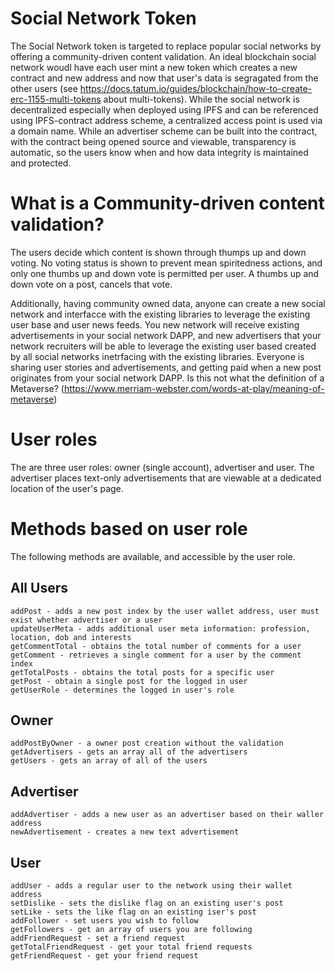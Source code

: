 # Social Network Token
The Social Network token is targeted to replace popular social networks by offering a community-driven content validation. An ideal blockchain social network woudl have each user mint a new token which creates a new contract and new address and now that user's data is segragated from the other users (see https://docs.tatum.io/guides/blockchain/how-to-create-erc-1155-multi-tokens about multi-tokens). While the social network is decentralized especially when deployed using IPFS and can be referenced using IPFS-contract address scheme, a centralized access point is used via a domain name. While an advertiser scheme can be built into  the contract, with the contract being opened source and viewable, transparency is automatic, so the users know when and how data integrity is maintained and protected.


# What is a Community-driven content validation?
The users decide which content is shown through thumps up and down voting. No voting status is shown to prevent mean spiritedness actions, and only one thumbs up and down vote is permitted per user. A thumbs up and down vote on a post, cancels that vote.

Additionally, having community owned data, anyone can create a new social network and interfacce with the existing libraries to leverage the existing user base and user news feeds. You new network will receive existing advertisements in your social network DAPP, and new advertisers that your network recruiters will be able to leverage the existing user based created by all social networks inetrfacing with the existing libraries. Everyone is sharing user stories and advertisements, and getting paid when a new post originates from your social network DAPP. Is this not what the definition of a Metaverse? (https://www.merriam-webster.com/words-at-play/meaning-of-metaverse)

# User roles
The are three user roles: owner (single account), advertiser and user. The advertiser places text-only advertisements that are viewable at a dedicated location of the user's page.

# Methods based on user role
The following methods are available, and accessible by the user role.

## All Users

    addPost - adds a new post index by the user wallet address, user must exist whether advertiser or a user
    updateUserMeta - adds additional user meta information: profession, location, dob and interests
    getCommentTotal - obtains the total number of comments for a user
    getComment - retrieves a single comment for a user by the comment index
    getTotalPosts - obtains the total posts for a specific user
    getPost - obtain a single post for the logged in user
    getUserRole - determines the logged in user's role

## Owner

    addPostByOwner - a owner post creation without the validation
    getAdvertisers - gets an array all of the advertisers
    getUsers - gets an array of all of the users

## Advertiser

    addAdvertiser - adds a new user as an advertiser based on their waller address
    newAdvertisement - creates a new text advertisement

## User

    addUser - adds a regular user to the network using their wallet address
    setDislike - sets the dislike flag on an existing user's post
    setLike - sets the like flag on an existing iser's post
    addFollower - set users you wish to follow
    getFollowers - get an array of users you are following
    addFriendRequest - set a friend request
    getTotalFriendRequest - get your total friend requests
    getFriendRequest - get your friend request